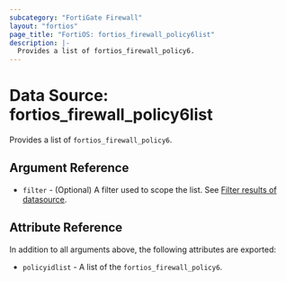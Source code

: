```yaml
---
subcategory: "FortiGate Firewall"
layout: "fortios"
page_title: "FortiOS: fortios_firewall_policy6list"
description: |-
  Provides a list of fortios_firewall_policy6.
---
```


# Data Source: fortios_firewall_policy6list
Provides a list of `fortios_firewall_policy6`.

## Argument Reference

* `filter` - (Optional) A filter used to scope the list. See [Filter results of datasource](https://registry.terraform.io/providers/fortinetdev/fortios/latest/docs/guides/fgt_filter).

## Attribute Reference

In addition to all arguments above, the following attributes are exported:

* `policyidlist` -  A list of the `fortios_firewall_policy6`.

